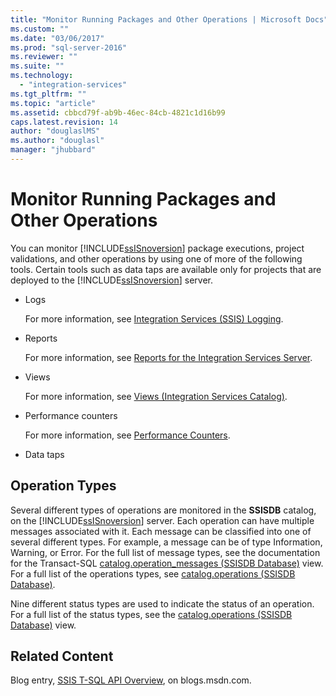 ```yaml
---
title: "Monitor Running Packages and Other Operations | Microsoft Docs"
ms.custom: ""
ms.date: "03/06/2017"
ms.prod: "sql-server-2016"
ms.reviewer: ""
ms.suite: ""
ms.technology: 
  - "integration-services"
ms.tgt_pltfrm: ""
ms.topic: "article"
ms.assetid: cbbcd79f-ab9b-46ec-84cb-4821c1d16b99
caps.latest.revision: 14
author: "douglaslMS"
ms.author: "douglasl"
manager: "jhubbard"
---
```

# Monitor Running Packages and Other Operations
  You can monitor [!INCLUDE[ssISnoversion](../../includes/ssisnoversion-md.md)] package executions, project validations, and other operations by using one of more of the following tools. Certain tools such as data taps are available only for projects that are deployed to the [!INCLUDE[ssISnoversion](../../includes/ssisnoversion-md.md)] server.  
  
-   Logs  
  
     For more information, see [Integration Services &#40;SSIS&#41; Logging](../../integration-services/performance/integration-services-ssis-logging.md).  
  
-   Reports  
  
     For more information, see [Reports for the Integration Services Server](../../integration-services/performance/reports-for-the-integration-services-server.md).  
  
-   Views  
  
     For more information, see [Views &#40;Integration Services Catalog&#41;](../../integration-services/system-views/views-integration-services-catalog.md).  
  
-   Performance counters  
  
     For more information, see [Performance Counters](../../integration-services/performance/performance-counters.md).  
  
-   Data taps  
  
## Operation Types  
 Several different types of operations are monitored in the **SSISDB** catalog, on the [!INCLUDE[ssISnoversion](../../includes/ssisnoversion-md.md)] server. Each operation can have multiple messages associated with it. Each message can be classified into one of several different types. For example, a message can be of type Information, Warning, or Error. For the full list of message types, see the documentation for the Transact-SQL [catalog.operation_messages &#40;SSISDB Database&#41;](../../integration-services/system-views/catalog-operation-messages-ssisdb-database.md) view. For a full list of the operations types, see [catalog.operations &#40;SSISDB Database&#41;](../../integration-services/system-views/catalog-operations-ssisdb-database.md).  
  
 Nine different status types are used to indicate the status of an operation. For a full list of the status types, see the [catalog.operations &#40;SSISDB Database&#41;](../../integration-services/system-views/catalog-operations-ssisdb-database.md) view.  
  
## Related Content  
 Blog entry, [SSIS T-SQL API Overview](http://go.microsoft.com/fwlink/?LinkId=249051), on blogs.msdn.com.  
  
  